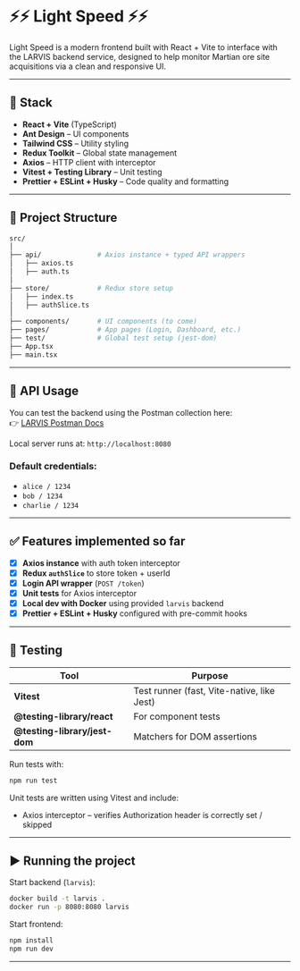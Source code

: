 # ⚡⚡ Light Speed ⚡⚡

Light Speed is a modern frontend built with React + Vite to interface with the LARVIS backend service, designed to help monitor Martian ore site acquisitions via a clean and responsive UI.

---

## 🔧 Stack

- **React + Vite** (TypeScript)
- **Ant Design** – UI components
- **Tailwind CSS** – Utility styling
- **Redux Toolkit** – Global state management
- **Axios** – HTTP client with interceptor
- **Vitest + Testing Library** – Unit testing
- **Prettier + ESLint + Husky** – Code quality and formatting

---

## 📁 Project Structure

```bash
src/
│
├── api/              # Axios instance + typed API wrappers
│   ├── axios.ts
│   ├── auth.ts
│
├── store/            # Redux store setup
│   ├── index.ts
│   ├── authSlice.ts
│
├── components/       # UI components (to come)
├── pages/            # App pages (Login, Dashboard, etc.)
├── test/             # Global test setup (jest-dom)
├── App.tsx
├── main.tsx
```

---

## 🔑 API Usage

You can test the backend using the Postman collection here:  
👉 [LARVIS Postman Docs](https://documenter.getpostman.com/view/40741497/2sB2j3BBor)

Local server runs at: `http://localhost:8080`

### Default credentials:

- `alice / 1234`
- `bob / 1234`
- `charlie / 1234`

---

## ✅ Features implemented so far

- [x] **Axios instance** with auth token interceptor
- [x] **Redux `authSlice`** to store token + userId
- [x] **Login API wrapper** (`POST /token`)
- [x] **Unit tests** for Axios interceptor
- [x] **Local dev with Docker** using provided `larvis` backend
- [x] **Prettier + ESLint + Husky** configured with pre-commit hooks

---

## 🧪 Testing

| Tool                          | Purpose                                    |
| ----------------------------- | ------------------------------------------ |
| **Vitest**                    | Test runner (fast, Vite-native, like Jest) |
| **@testing-library/react**    | For component tests                        |
| **@testing-library/jest-dom** | Matchers for DOM assertions                |

Run tests with:

```bash
npm run test
```

Unit tests are written using Vitest and include:

- Axios interceptor – verifies Authorization header is correctly set / skipped

---

## ▶️ Running the project

Start backend (`larvis`):

```bash
docker build -t larvis .
docker run -p 8080:8080 larvis
```

Start frontend:

```bash
npm install
npm run dev
```

---
